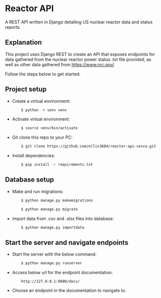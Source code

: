 # Reactor API
A REST API written in Django detailing US nuclear reactor data and status reports.

## Explanation
This project uses Django REST to create an API that exposes endpoints for data gathered from the nuclear reactor power status .txt file provided, as well as other data gathered from https://www.nrc.gov/. 

Follow the steps below to get started:

## Project setup
* Create a virtual environment:
    ```bash
        $ python -m venv venv
    ```
* Activate virtual environment:
    ```bash
        $ source venv/bin/activate
    ```
* Git clone this repo to your PC:
    ```bash
        $ git clone https://github.com/ellis3684/reactor-api-sesco.git
    ```
* Install dependencies:
    ```bash
        $ pip install -r requirements.txt
    ```
  
## Database setup
* Make and run migrations:
    ```bash
        $ python manage.py makemigrations
    ```
    ```bash
        $ python manage.py migrate
    ```
* Import data from .csv and .xlsx files into database:
    ```bash
        $ python manage.py importdata
    ```

## Start the server and navigate endpoints
* Start the server with the below command:
    ```bash
        $ python manage.py runserver
    ```
* Access below url for the endpoint documentation:
    ```http request
        http://127.0.0.1:8000/docs/
    ```
* Choose an endpoint in the documentation to navigate to.